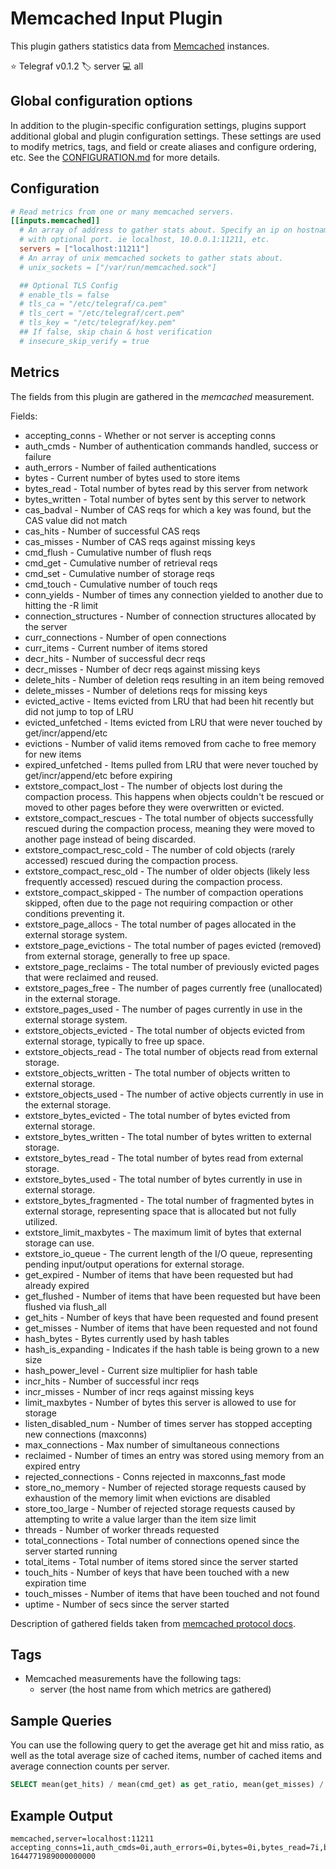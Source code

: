 # Memcached Input Plugin

This plugin gathers statistics data from [Memcached][memcached] instances.

⭐ Telegraf v0.1.2
🏷️ server
💻 all

[memcached]: https://memcached.org/

## Global configuration options <!-- @/docs/includes/plugin_config.md -->

In addition to the plugin-specific configuration settings, plugins support
additional global and plugin configuration settings. These settings are used to
modify metrics, tags, and field or create aliases and configure ordering, etc.
See the [CONFIGURATION.md][CONFIGURATION.md] for more details.

[CONFIGURATION.md]: ../../../docs/CONFIGURATION.md#plugins

## Configuration

```toml @sample.conf
# Read metrics from one or many memcached servers.
[[inputs.memcached]]
  # An array of address to gather stats about. Specify an ip on hostname
  # with optional port. ie localhost, 10.0.0.1:11211, etc.
  servers = ["localhost:11211"]
  # An array of unix memcached sockets to gather stats about.
  # unix_sockets = ["/var/run/memcached.sock"]

  ## Optional TLS Config
  # enable_tls = false
  # tls_ca = "/etc/telegraf/ca.pem"
  # tls_cert = "/etc/telegraf/cert.pem"
  # tls_key = "/etc/telegraf/key.pem"
  ## If false, skip chain & host verification
  # insecure_skip_verify = true
```

## Metrics

The fields from this plugin are gathered in the *memcached* measurement.

Fields:

* accepting_conns - Whether or not server is accepting conns
* auth_cmds - Number of authentication commands handled, success or failure
* auth_errors - Number of failed authentications
* bytes - Current number of bytes used to store items
* bytes_read - Total number of bytes read by this server from network
* bytes_written - Total number of bytes sent by this server to network
* cas_badval - Number of CAS reqs for which a key was found, but the CAS value
  did not match
* cas_hits - Number of successful CAS reqs
* cas_misses - Number of CAS reqs against missing keys
* cmd_flush - Cumulative number of flush reqs
* cmd_get - Cumulative number of retrieval reqs
* cmd_set - Cumulative number of storage reqs
* cmd_touch - Cumulative number of touch reqs
* conn_yields - Number of times any connection yielded to another due to
  hitting the -R limit
* connection_structures - Number of connection structures allocated by the
  server
* curr_connections - Number of open connections
* curr_items - Current number of items stored
* decr_hits - Number of successful decr reqs
* decr_misses - Number of decr reqs against missing keys
* delete_hits - Number of deletion reqs resulting in an item being removed
* delete_misses - Number of deletions reqs for missing keys
* evicted_active - Items evicted from LRU that had been hit recently but did
  not jump to top of LRU
* evicted_unfetched - Items evicted from LRU that were never touched by
  get/incr/append/etc
* evictions - Number of valid items removed from cache to free memory for
  new items
* expired_unfetched - Items pulled from LRU that were never touched by
  get/incr/append/etc before expiring
* extstore_compact_lost - The number of objects lost during the compaction process. This happens when objects couldn't be rescued or moved to other pages before they were overwritten or evicted.
* extstore_compact_rescues - The total number of objects successfully rescued during the compaction process, meaning they were moved to another page instead of being discarded.
* extstore_compact_resc_cold - The number of cold objects (rarely accessed) rescued during the compaction process.
* extstore_compact_resc_old - The number of older objects (likely less frequently accessed) rescued during the compaction process.
* extstore_compact_skipped - The number of compaction operations skipped, often due to the page not requiring compaction or other conditions preventing it.
* extstore_page_allocs - The total number of pages allocated in the external storage system.
* extstore_page_evictions - The total number of pages evicted (removed) from external storage, generally to free up space.
* extstore_page_reclaims - The total number of previously evicted pages that were reclaimed and reused.
* extstore_pages_free - The number of pages currently free (unallocated) in the external storage.
* extstore_pages_used - The number of pages currently in use in the external storage system.
* extstore_objects_evicted - The total number of objects evicted from external storage, typically to free up space.
* extstore_objects_read - The total number of objects read from external storage.
* extstore_objects_written - The total number of objects written to external storage.
* extstore_objects_used - The number of active objects currently in use in the external storage.
* extstore_bytes_evicted - The total number of bytes evicted from external storage.
* extstore_bytes_written - The total number of bytes written to external storage.
* extstore_bytes_read - The total number of bytes read from external storage.
* extstore_bytes_used - The total number of bytes currently in use in external storage.
* extstore_bytes_fragmented - The total number of fragmented bytes in external storage, representing space that is allocated but not fully utilized.
* extstore_limit_maxbytes - The maximum limit of bytes that external storage can use.
* extstore_io_queue - The current length of the I/O queue, representing pending input/output operations for external storage.
* get_expired - Number of items that have been requested but had already
  expired
* get_flushed - Number of items that have been requested but have been flushed
  via flush_all
* get_hits - Number of keys that have been requested and found present
* get_misses - Number of items that have been requested and not found
* hash_bytes - Bytes currently used by hash tables
* hash_is_expanding - Indicates if the hash table is being grown to a new size
* hash_power_level - Current size multiplier for hash table
* incr_hits - Number of successful incr reqs
* incr_misses - Number of incr reqs against missing keys
* limit_maxbytes - Number of bytes this server is allowed to use for storage
* listen_disabled_num - Number of times server has stopped accepting new
  connections (maxconns)
* max_connections - Max number of simultaneous connections
* reclaimed - Number of times an entry was stored using memory from an
  expired entry
* rejected_connections - Conns rejected in maxconns_fast mode
* store_no_memory - Number of rejected storage requests caused by exhaustion
  of the memory limit when evictions are disabled
* store_too_large - Number of rejected storage requests caused by attempting
  to write a value larger than the item size limit
* threads - Number of worker threads requested
* total_connections - Total number of connections opened since the server
  started running
* total_items - Total number of items stored since the server started
* touch_hits - Number of keys that have been touched with a new expiration time
* touch_misses - Number of items that have been touched and not found
* uptime - Number of secs since the server started

Description of gathered fields taken from [memcached protocol docs][protocol].

[protocol]: https://github.com/memcached/memcached/blob/master/doc/protocol.txt

## Tags

* Memcached measurements have the following tags:
  * server (the host name from which metrics are gathered)

## Sample Queries

You can use the following query to get the average get hit and miss ratio, as
well as the total average size of cached items, number of cached items and
average connection counts per server.

```sql
SELECT mean(get_hits) / mean(cmd_get) as get_ratio, mean(get_misses) / mean(cmd_get) as get_misses_ratio, mean(bytes), mean(curr_items), mean(curr_connections) FROM memcached WHERE time > now() - 1h GROUP BY server
```

## Example Output

```text
memcached,server=localhost:11211 accepting_conns=1i,auth_cmds=0i,auth_errors=0i,bytes=0i,bytes_read=7i,bytes_written=0i,cas_badval=0i,cas_hits=0i,cas_misses=0i,cmd_flush=0i,cmd_get=0i,cmd_set=0i,cmd_touch=0i,conn_yields=0i,connection_structures=3i,curr_connections=2i,curr_items=0i,decr_hits=0i,decr_misses=0i,delete_hits=0i,delete_misses=0i,evicted_active=0i,evicted_unfetched=0i,evictions=0i,expired_unfetched=0i,get_expired=0i,get_flushed=0i,get_hits=0i,get_misses=0i,hash_bytes=524288i,hash_is_expanding=0i,hash_power_level=16i,incr_hits=0i,incr_misses=0i,limit_maxbytes=67108864i,listen_disabled_num=0i,max_connections=1024i,reclaimed=0i,rejected_connections=0i,store_no_memory=0i,store_too_large=0i,threads=4i,total_connections=3i,total_items=0i,touch_hits=0i,touch_misses=0i,uptime=3i 1644771989000000000
```
